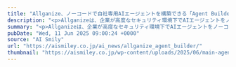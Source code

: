 ```yaml
---
title: "Allganize、ノーコードで自社専用AIエージェントを構築できる「Agent Builder」を提供開始"
description: "<p>Allganizeは、企業が高度なセキュリティ環境下でAIエージェントをノーコードで簡単に構築できる「Agent Builder」の提供を開始しました。 このニュースのポイント Allganizeが、企業が高度なセキュリ [&#8230;]</p> <p>The post <a href='https://aismiley.co.jp/ai_news/allganize_agent_builder/'>Allganize、ノーコードで自社専用AIエージェントを構築できる「Agent Builder」を提供開始</a> first appeared on <a href='https://aismiley.co.jp'>AIポータルメディアAIsmiley</a>.</p>"
summary: "<p>Allganizeは、企業が高度なセキュリティ環境下でAIエージェントをノーコードで簡単に構築できる「Agent Builder」の提供を開始しました。 このニュースのポイント Allganizeが、企業が高度なセキュリ [&#8230;]</p> <p>The post <a href='https://aismiley.co.jp/ai_news/allganize_agent_builder/'>Allganize、ノーコードで自社専用AIエージェントを構築できる「Agent Builder」を提供開始</a> first appeared on <a href='https://aismiley.co.jp'>AIポータルメディアAIsmiley</a>.</p>"
pubDate: "Wed, 11 Jun 2025 09:00:24 +0000"
source: "AI Smily"
url: "https://aismiley.co.jp/ai_news/allganize_agent_builder/"
thumbnail: "https://aismiley.co.jp/wp-content/uploads/2025/06/main-agentbuilder.png"
---
```


